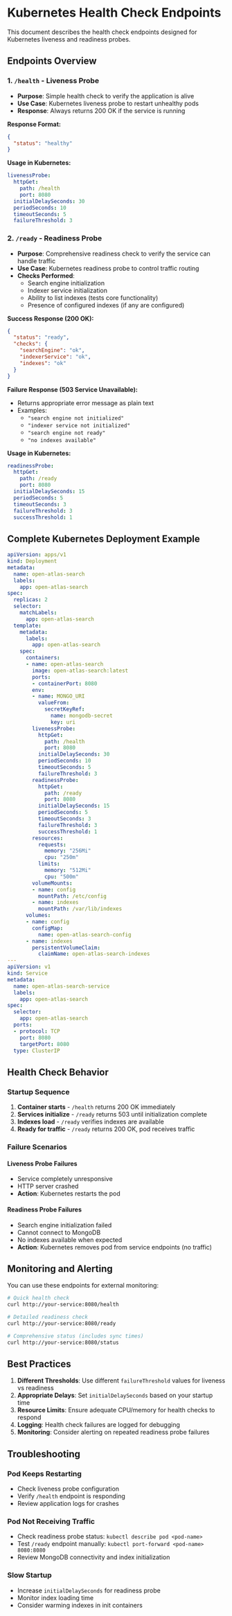 # Kubernetes Health Check Endpoints

This document describes the health check endpoints designed for Kubernetes liveness and readiness probes.

## Endpoints Overview

### 1. `/health` - Liveness Probe
- **Purpose**: Simple health check to verify the application is alive
- **Use Case**: Kubernetes liveness probe to restart unhealthy pods
- **Response**: Always returns 200 OK if the service is running

**Response Format:**
```json
{
  "status": "healthy"
}
```

**Usage in Kubernetes:**
```yaml
livenessProbe:
  httpGet:
    path: /health
    port: 8080
  initialDelaySeconds: 30
  periodSeconds: 10
  timeoutSeconds: 5
  failureThreshold: 3
```

### 2. `/ready` - Readiness Probe
- **Purpose**: Comprehensive readiness check to verify the service can handle traffic
- **Use Case**: Kubernetes readiness probe to control traffic routing
- **Checks Performed**:
  - Search engine initialization
  - Indexer service initialization
  - Ability to list indexes (tests core functionality)
  - Presence of configured indexes (if any are configured)

**Success Response (200 OK):**
```json
{
  "status": "ready",
  "checks": {
    "searchEngine": "ok",
    "indexerService": "ok",
    "indexes": "ok"
  }
}
```

**Failure Response (503 Service Unavailable):**
- Returns appropriate error message as plain text
- Examples:
  - `"search engine not initialized"`
  - `"indexer service not initialized"`
  - `"search engine not ready"`
  - `"no indexes available"`

**Usage in Kubernetes:**
```yaml
readinessProbe:
  httpGet:
    path: /ready
    port: 8080
  initialDelaySeconds: 15
  periodSeconds: 5
  timeoutSeconds: 3
  failureThreshold: 3
  successThreshold: 1
```

## Complete Kubernetes Deployment Example

```yaml
apiVersion: apps/v1
kind: Deployment
metadata:
  name: open-atlas-search
  labels:
    app: open-atlas-search
spec:
  replicas: 2
  selector:
    matchLabels:
      app: open-atlas-search
  template:
    metadata:
      labels:
        app: open-atlas-search
    spec:
      containers:
      - name: open-atlas-search
        image: open-atlas-search:latest
        ports:
        - containerPort: 8080
        env:
        - name: MONGO_URI
          valueFrom:
            secretKeyRef:
              name: mongodb-secret
              key: uri
        livenessProbe:
          httpGet:
            path: /health
            port: 8080
          initialDelaySeconds: 30
          periodSeconds: 10
          timeoutSeconds: 5
          failureThreshold: 3
        readinessProbe:
          httpGet:
            path: /ready
            port: 8080
          initialDelaySeconds: 15
          periodSeconds: 5
          timeoutSeconds: 3
          failureThreshold: 3
          successThreshold: 1
        resources:
          requests:
            memory: "256Mi"
            cpu: "250m"
          limits:
            memory: "512Mi"
            cpu: "500m"
        volumeMounts:
        - name: config
          mountPath: /etc/config
        - name: indexes
          mountPath: /var/lib/indexes
      volumes:
      - name: config
        configMap:
          name: open-atlas-search-config
      - name: indexes
        persistentVolumeClaim:
          claimName: open-atlas-search-indexes
---
apiVersion: v1
kind: Service
metadata:
  name: open-atlas-search-service
  labels:
    app: open-atlas-search
spec:
  selector:
    app: open-atlas-search
  ports:
  - protocol: TCP
    port: 8080
    targetPort: 8080
  type: ClusterIP
```

## Health Check Behavior

### Startup Sequence
1. **Container starts** - `/health` returns 200 OK immediately
2. **Services initialize** - `/ready` returns 503 until initialization complete
3. **Indexes load** - `/ready` verifies indexes are available
4. **Ready for traffic** - `/ready` returns 200 OK, pod receives traffic

### Failure Scenarios

#### Liveness Probe Failures
- Service completely unresponsive
- HTTP server crashed
- **Action**: Kubernetes restarts the pod

#### Readiness Probe Failures
- Search engine initialization failed
- Cannot connect to MongoDB
- No indexes available when expected
- **Action**: Kubernetes removes pod from service endpoints (no traffic)

## Monitoring and Alerting

You can use these endpoints for external monitoring:

```bash
# Quick health check
curl http://your-service:8080/health

# Detailed readiness check
curl http://your-service:8080/ready

# Comprehensive status (includes sync times)
curl http://your-service:8080/status
```

## Best Practices

1. **Different Thresholds**: Use different `failureThreshold` values for liveness vs readiness
2. **Appropriate Delays**: Set `initialDelaySeconds` based on your startup time
3. **Resource Limits**: Ensure adequate CPU/memory for health checks to respond
4. **Logging**: Health check failures are logged for debugging
5. **Monitoring**: Consider alerting on repeated readiness probe failures

## Troubleshooting

### Pod Keeps Restarting
- Check liveness probe configuration
- Verify `/health` endpoint is responding
- Review application logs for crashes

### Pod Not Receiving Traffic
- Check readiness probe status: `kubectl describe pod <pod-name>`
- Test `/ready` endpoint manually: `kubectl port-forward <pod-name> 8080:8080`
- Review MongoDB connectivity and index initialization

### Slow Startup
- Increase `initialDelaySeconds` for readiness probe
- Monitor index loading time
- Consider warming indexes in init containers
